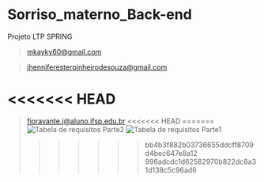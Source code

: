 # Sorriso_materno_Back-end
Projeto LTP SPRING
>mkayky60@gmail.com


>jhenniferesterpinheirodesouza@gmail.com


<<<<<<< HEAD
=======

>fioravante.j@aluno.ifsp.edu.br
<<<<<<< HEAD
=======
![Tabela de requisitos Parte2](https://github.com/muringah/Sorriso_materno_Back-end/assets/141445612/c3c98a98-5dad-4d68-918a-3da3d6924837)
![Tabela de requisitos Parte1](https://github.com/muringah/Sorriso_materno_Back-end/assets/141445612/d0142ec4-6b72-4428-85a5-ca6d11d445b3)
>>>>>>> bb4b3f882b03736655ddcff8709d4bec647e8a12
>>>>>>> 996adcdc1d62582970b822dc8a31d138c5c96ad6
